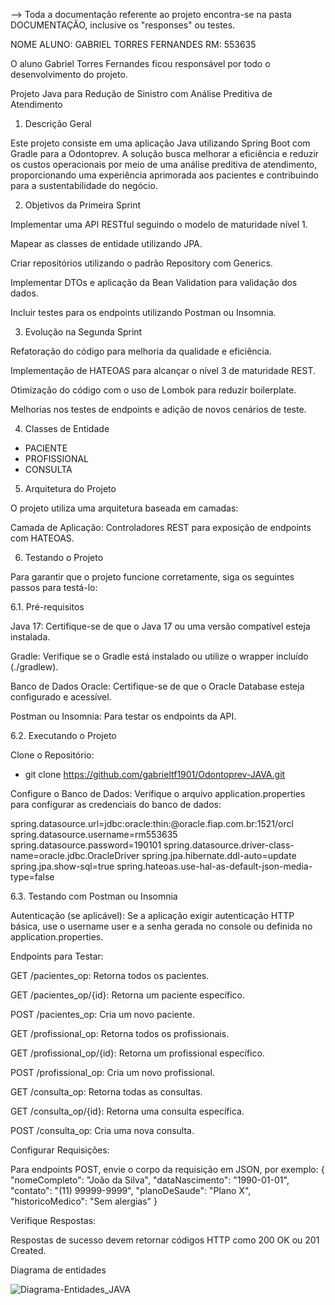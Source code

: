 --> Toda a documentação referente ao projeto encontra-se na pasta DOCUMENTAÇÃO, inclusive os "responses" ou testes.

NOME ALUNO: GABRIEL TORRES FERNANDES
RM: 553635

O aluno Gabriel Torres Fernandes ficou responsável por todo o desenvolvimento do projeto.




Projeto Java para Redução de Sinistro com Análise Preditiva de Atendimento

1. Descrição Geral

Este projeto consiste em uma aplicação Java utilizando Spring Boot com Gradle para a Odontoprev. A solução busca melhorar a eficiência e reduzir os custos operacionais por meio de uma análise preditiva de atendimento, proporcionando uma experiência aprimorada aos pacientes e contribuindo para a sustentabilidade do negócio.

2. Objetivos da Primeira Sprint

Implementar uma API RESTful seguindo o modelo de maturidade nível 1.

Mapear as classes de entidade utilizando JPA.

Criar repositórios utilizando o padrão Repository com Generics.

Implementar DTOs e aplicação da Bean Validation para validação dos dados.

Incluir testes para os endpoints utilizando Postman ou Insomnia.

3. Evolução na Segunda Sprint

Refatoração do código para melhoria da qualidade e eficiência.

Implementação de HATEOAS para alcançar o nível 3 de maturidade REST.

Otimização do código com o uso de Lombok para reduzir boilerplate.

Melhorias nos testes de endpoints e adição de novos cenários de teste.

4. Classes de Entidade
- PACIENTE
- PROFISSIONAL
- CONSULTA

5. Arquitetura do Projeto

O projeto utiliza uma arquitetura baseada em camadas:

Camada de Aplicação: Controladores REST para exposição de endpoints com HATEOAS.

6. Testando o Projeto

Para garantir que o projeto funcione corretamente, siga os seguintes passos para testá-lo:

6.1. Pré-requisitos

Java 17: Certifique-se de que o Java 17 ou uma versão compatível esteja instalada.

Gradle: Verifique se o Gradle está instalado ou utilize o wrapper incluído (./gradlew).

Banco de Dados Oracle: Certifique-se de que o Oracle Database esteja configurado e acessível.

Postman ou Insomnia: Para testar os endpoints da API.

6.2. Executando o Projeto

Clone o Repositório:
- git clone https://github.com/gabrieltf1901/Odontoprev-JAVA.git

Configure o Banco de Dados:
Verifique o arquivo application.properties para configurar as credenciais do banco de dados:

spring.datasource.url=jdbc:oracle:thin:@oracle.fiap.com.br:1521/orcl
spring.datasource.username=rm553635
spring.datasource.password=190101
spring.datasource.driver-class-name=oracle.jdbc.OracleDriver
spring.jpa.hibernate.ddl-auto=update
spring.jpa.show-sql=true
spring.hateoas.use-hal-as-default-json-media-type=false   


6.3. Testando com Postman ou Insomnia

Autenticação (se aplicável):
Se a aplicação exigir autenticação HTTP básica, use o username user e a senha gerada no console ou definida no application.properties.

Endpoints para Testar:

GET /pacientes_op: Retorna todos os pacientes.

GET /pacientes_op/{id}: Retorna um paciente específico.

POST /pacientes_op: Cria um novo paciente.

GET /profissional_op: Retorna todos os profissionais.

GET /profissional_op/{id}: Retorna um profissional específico.

POST /profissional_op: Cria um novo profissional.

GET /consulta_op: Retorna todas as consultas.

GET /consulta_op/{id}: Retorna uma consulta específica.

POST /consulta_op: Cria uma nova consulta.

Configurar Requisições:

Para endpoints POST, envie o corpo da requisição em JSON, por exemplo:
{
  "nomeCompleto": "João da Silva",
  "dataNascimento": "1990-01-01",
  "contato": "(11) 99999-9999",
  "planoDeSaude": "Plano X",
  "historicoMedico": "Sem alergias"
}

Verifique Respostas:

Respostas de sucesso devem retornar códigos HTTP como 200 OK ou 201 Created.


Diagrama de entidades

![Diagrama-Entidades_JAVA](https://github.com/user-attachments/assets/263e5e88-7e4a-4647-afea-ca93c832bcb8)


